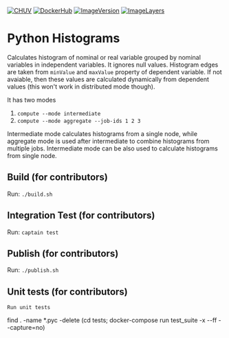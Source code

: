 [![CHUV](https://img.shields.io/badge/CHUV-LREN-AF4C64.svg)](https://www.unil.ch/lren/en/home.html) [![DockerHub](https://img.shields.io/badge/docker-hbpmip%2Fpython--histograms-008bb8.svg)](https://hub.docker.com/r/hbpmip/python-histograms/)
[![ImageVersion](https://images.microbadger.com/badges/version/hbpmip/python-histograms.svg)](https://hub.docker.com/r/hbpmip/python-histograms/tags "hbpmip/python-histograms image tags")
[![ImageLayers](https://images.microbadger.com/badges/image/hbpmip/python-histograms.svg)](https://microbadger.com/#/images/hbpmip/python-histograms "hbpmip/python-histograms on microbadger")

# Python Histograms

Calculates histogram of nominal or real variable grouped by nominal variables in independent variables. It ignores
null values. Histogram edges are taken from `minValue` and `maxValue` property of dependent variable. If not avaiable,
then these values are calculated dynamically from dependent values (this won't work in distributed mode though).

It has two modes

1. `compute --mode intermediate`
2. `compute --mode aggregate --job-ids 1 2 3`

Intermediate mode calculates histograms from a single node, while aggregate mode is used after intermediate to
combine histograms from multiple jobs. Intermediate mode can be also used to calculate histograms from single node.


## Build (for contributors)

Run: `./build.sh`


## Integration Test (for contributors)

Run: `captain test`


## Publish (for contributors)

Run: `./publish.sh`


## Unit tests (for contributors)

```
Run unit tests
```
find . -name \*.pyc -delete
(cd tests; docker-compose run test_suite -x --ff --capture=no)
```
